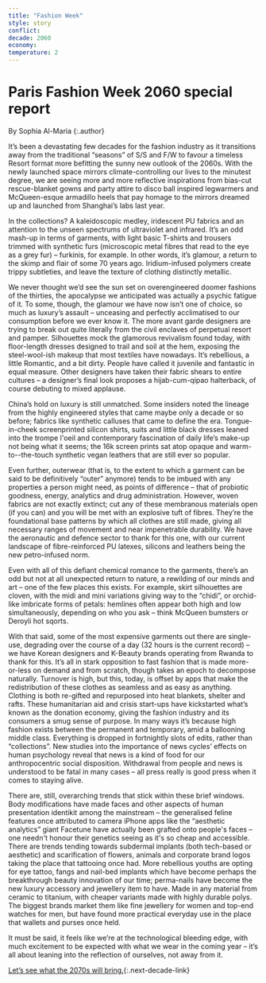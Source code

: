 ```yaml
---
title: "Fashion Week"
style: story
conflict: 
decade: 2060
economy: 
temperature: 2 
---
```


# Paris Fashion Week 2060 special report 

By Sophia Al-Maria
{:.author}

It’s been a devastating few decades for the fashion industry as it transitions away from the traditional “seasons” of S/S and F/W to favour a timeless Resort format more befitting the sunny new outlook of the 2060s. With the newly launched space mirrors climate-controlling our lives to the minutest degree, we are seeing more and more reflective inspirations from bias-cut rescue-blanket gowns and party attire to disco ball inspired legwarmers and McQueen-esque armadillo heels that pay homage to the mirrors dreamed up and launched from Shanghai’s labs last year.

In the collections? A kaleidoscopic medley, iridescent PU fabrics and an attention to the unseen spectrums of ultraviolet and infrared. It’s an odd mash-up in terms of garments, with light basic T-shirts and trousers trimmed with synthetic furs (microscopic metal fibres that read to the eye as a grey fur) – furkinis, for example. In other words, it’s glamour, a return to the skimp and flair of some 70 years ago. Iridium-infused polymers create trippy subtleties, and leave the texture of clothing distinctly metallic.

We never thought we’d see the sun set on overengineered doomer fashions of the thirties, the apocalypse we anticipated was actually a psychic fatigue of it. To some, though, the glamour we have now isn’t one of choice, so much as luxury’s assault – unceasing and perfectly acclimatised to our consumption before we ever know it. The more avant garde designers are trying to break out quite literally from the civil enclaves of perpetual resort and pamper. Silhouettes mock the glamorous revivalism found today, with floor-length dresses designed to trail and soil at the hem, exposing the steel-wool-ish makeup that most textiles have nowadays. It’s rebellious, a little Romantic, and a bit dirty. People have called it juvenile and fantastic in equal measure. Other designers have taken their fabric shears to entire cultures – a designer’s final look proposes a hijab-cum-qipao halterback, of course debuting to mixed applause.

China’s hold on luxury is still unmatched. Some insiders noted the lineage from the highly engineered styles that came maybe only a decade or so before; fabrics like synthetic calluses that came to define the era. Tongue-in-cheek screenprinted silicon shirts, suits and little black dresses leaned into the trompe l'oeil and contemporary fascination of daily life’s make-up not being what it seems; the 16k screen prints sat atop opaque and warm-to--the-touch synthetic vegan leathers that are still ever so popular.

Even further, outerwear (that is, to the extent to which a garment can be said to be definitively “outer” anymore) tends to be imbued with any properties a person might need, as points of difference – that of probiotic goodness, energy, analytics and drug administration. However, woven fabrics are not exactly extinct; cut any of these membranous materials open (if you can) and you will be met with an explosive tuft of fibres. They’re the foundational base patterns by which all clothes are still made, giving all necessary ranges of movement and near impenetrable durability. We have the aeronautic and defence sector to thank for this one, with our current landscape of fibre-reinforced PU latexes, silicons and leathers being the new petro-infused norm.

Even with all of this defiant chemical romance to the garments, there’s an odd but not at all unexpected return to nature, a rewilding of our minds and art – one of the few places this exists. For example, skirt silhouettes are cloven, with the midi and mini variations giving way to the “chidi”, or orchid-like imbricate forms of petals: hemlines often appear both high and low simultaneously, depending on who you ask – think McQueen bumsters or Deroyli hot sqorts.

With that said, some of the most expensive garments out there are single-use, degrading over the course of a day (32 hours is the current record) – we have Korean designers and K-Beauty brands operating from Rwanda to thank for this. It’s all in stark opposition to fast fashion that is made more-or-less on demand and from scratch, though takes an epoch to decompose naturally. Turnover is high, but this, today, is offset by apps that make the redistribution of these clothes as seamless and as easy as anything. Clothing is both re-gifted and repurposed into heat blankets, shelter and rafts. These humanitarian aid and crisis start-ups have kickstarted what’s known as the donation economy, giving the fashion industry and its consumers a smug sense of purpose. In many ways it’s because high fashion exists between the permanent and temporary, amid a ballooning middle class. Everything is dropped in fortnightly slots of edits, rather than “collections”. New studies into the importance of news cycles’ effects on human psychology reveal that news is a kind of food for our anthropocentric social disposition. Withdrawal from people and news is understood to be fatal in many cases – all press really is good press when it comes to staying alive.

There are, still, overarching trends that stick within these brief windows. Body modifications have made faces and other aspects of human presentation identikit among the mainstream – the generalised feline features once attributed to camera iPhone apps like the “aesthetic analytics” giant Facetune have actually been grafted onto people's faces – one needn't honour their genetics seeing as it's so cheap and accessible. There are trends tending towards subdermal implants (both tech-based or aesthetic) and scarification of flowers, animals and corporate brand logos taking the place that tattooing once had. More rebellious youths are opting for eye tattoo, fangs and nail-bed implants which have become perhaps the breakthrough beauty innovation of our time; perma-nails have become the new luxury accessory and jewellery item to have. Made in any material from ceramic to titanium, with cheaper variants made with highly durable polys. The biggest brands market them like fine jewellery for women and top-end watches for men, but have found more practical everyday use in the place that wallets and purses once held.

It must be said, it feels like we’re at the technological bleeding edge, with much excitement to be expected with what we wear in the coming year – it’s all about leaning into the reflection of ourselves, not away from it.

[Let’s see what the 2070s will bring.](chapter_hackers-attack-space-fleet.html){:.next-decade-link}
